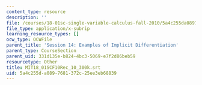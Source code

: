 ```yaml
---
content_type: resource
description: ''
file: /courses/18-01sc-single-variable-calculus-fall-2010/5a4c255da0897681372c25ee3eb68839_MIT18_01SCF10Rec_10_300k.srt
file_type: application/x-subrip
learning_resource_types: []
ocw_type: OCWFile
parent_title: 'Session 14: Examples of Implicit Differentiation'
parent_type: CourseSection
parent_uid: 331d135e-b824-4bc3-5069-e7f2d86beb59
resourcetype: Other
title: MIT18_01SCF10Rec_10_300k.srt
uid: 5a4c255d-a089-7681-372c-25ee3eb68839
---
```

